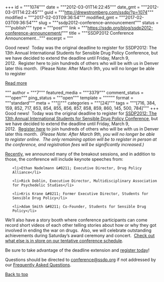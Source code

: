 +++
id = """1074"""
date = """2012-03-01T14:22:45"""
date_gmt = """2012-03-01T14:22:45"""
guid = """http://drewstromberg.com/ssdp/?p=1074"""
modified = """2017-02-03T09:36:54"""
modified_gmt = """2017-02-03T09:36:54"""
slug = """ssdp2012-conference-announcement"""
status = """publish"""
type = """post"""
link = """https://ssdp.org/blog/ssdp2012-conference-announcement/"""
title = """SSDP2012 Conference Announcement&#8230;"""
excerpt = """<p>Good news!  Today was the original deadline to register for SSDP2012: The 13th Annual International Students for Sensible Drug Policy Conference, but we have decided to extend the deadline until Friday, March 9, 2012.  Register here to join hundreds of others who will be with us in Denver later this month.  (Please Note: After March 9th, you will no longer be able to register</p>
<div class="h10"></div>
<p><a class="more-link2 flat" href="https://ssdp.org/blog/ssdp2012-conference-announcement/">Read more</a></p>
"""
author = """7"""
featured_media = """3379"""
comment_status = """open"""
ping_status = """open"""
template = """"""
format = """standard"""
meta = """[]"""
categories = """[24]"""
tags = """[716, 384, 159, 852, 717, 853, 854, 855, 856, 857, 858, 859, 860, 145, 500, 784]"""
+++
Good news!  Today was the original deadline to register for <a href="http://ssdp.org/conference">SSDP2012: The 13th Annual International Students for Sensible Drug Policy Conference</a>, but we have decided to extend the deadline until Friday, March 9, 2012.  <a href="http://ssdp.org/events/2012-national-ssdp-conference/registration">Register here</a> to join hundreds of others who will be with us in Denver later this month.  <em>(Please Note: After March 9th, you will no longer be able to register online.  The only remaining option will be to register in person at the conference, and registration fees will be significantly increased.)</em>



<a href="http://ssdp.org/news/blog/whats-in-store-for-ssdp2012">Recently</a>, we announced many of the breakout sessions, and in addition to those, the conference will include keynote speeches from:

<ul>

	<li>Ethan Nadelmann &#8211; Executive Director, Drug Policy Alliance</li>

	<li>Rick Doblin, Executive Director, Multidisciplinary Association for Psychedelic Studies</li>

	<li>Kris Krane &#8211; Former Executive Director, Students for Sensible Drug Policy</li>

	<li>Adam Smith &#8211; Co-Founder, Students for Sensible Drug Policy</li>

</ul>

We&#8217;ll also have a story booth where conference participants can come record short videos of each other telling stories about how or why they got involved in ending the war on drugs.  Also, we will celebrate outstanding achievements during Saturday&#8217;s award ceremony and concert.  <a href="http://ssdp.org/events/2012-national-ssdp-conference/schedule">Check out what else is in store on our tentative conference schedule</a>.



Be sure to take advantage of the deadline extension and <a href="http://ssdp.org/events/2012-national-ssdp-conference/registration">register today</a>!



Questions should be directed to conference@ssdp.org if not addressed by our <a href="http://ssdp.org/events/2012-national-ssdp-conference/scholarship-faq">Frequently Asked Questions</a>.



<a title="Back to Top" href="http://ssdp.org/news/blog/ssdp2012-conference-announcement#top">Back to top</a>
